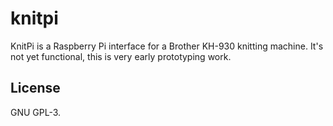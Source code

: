 # knitpi
KnitPi is a Raspberry Pi interface for a Brother KH-930 knitting machine. It's
not yet functional, this is very early prototyping work.


## License
GNU GPL-3.
